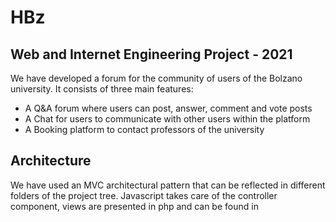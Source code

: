 # HBz

## Web and Internet Engineering Project - 2021
We have developed a forum for the community of users of the Bolzano university. It consists of three main features: 
* A Q&A forum where users can post, answer, comment and vote posts
* A Chat for users to communicate with other users within the platform 
* A Booking platform to contact professors of the university

## Architecture

We have used an MVC architectural pattern that can be reflected in different folders of the project tree. Javascript takes care of the controller component, views are presented in php and can be found in  
